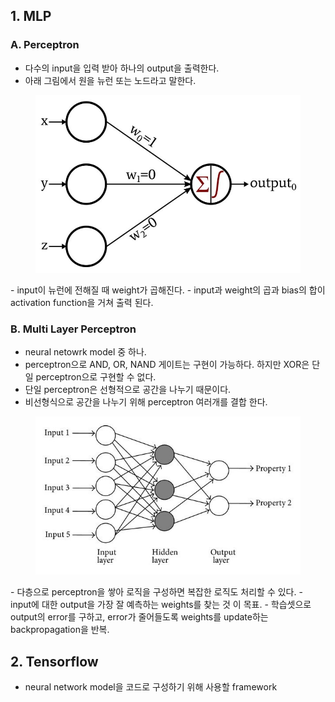 ## 1. MLP
### A. Perceptron
- 다수의 input을 입력 받아 하나의 output을 출력한다.
- 아래 그림에서 원을 뉴런 또는 노드라고 말한다. 
<figure>
    <img src="perceptron.jpeg" alt="perceptron">
</figure>
- input이 뉴런에 전해질 때 weight가 곱해진다. 
- input과 weight의 곱과 bias의 합이 activation function을 거쳐 출력 된다. 

### B. Multi Layer Perceptron
- neural netowrk model 중 하나.
- perceptron으로 AND, OR, NAND 게이트는 구현이 가능하다. 하지만 XOR은 단일 perceptron으로 구현할 수 없다.
- 단일 perceptron은 선형적으로 공간을 나누기 때문이다. 
- 비선형식으로 공간을 나누기 위해 perceptron 여러개를 결합 한다.
<figure>
    <img src="mlp.jpeg" alt="multi layer perceptron">
</figure>
- 다층으로 perceptron을 쌓아 로직을 구성하면 복잡한 로직도 처리할 수 있다.
- input에 대한 output을 가장 잘 예측하는 weights를 찾는 것 이 목표.
- 학습셋으로 output의 error를 구하고, error가 줄어들도록 weights를 update하는 backpropagation을 반복.

## 2. Tensorflow
- neural network model을 코드로 구성하기 위해 사용할 framework
